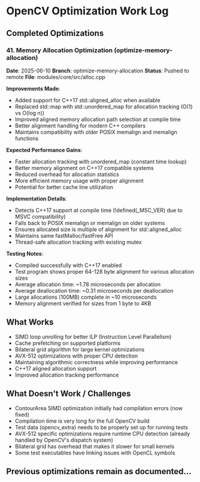 # OpenCV Optimization Work Log

## Completed Optimizations

### 41. Memory Allocation Optimization (optimize-memory-allocation)
**Date**: 2025-06-10
**Branch**: optimize-memory-allocation
**Status**: Pushed to remote
**File**: modules/core/src/alloc.cpp

**Improvements Made**:
- Added support for C++17 std::aligned_alloc when available
- Replaced std::map with std::unordered_map for allocation tracking (O(1) vs O(log n))
- Improved aligned memory allocation path selection at compile time
- Better alignment handling for modern C++ compilers
- Maintains compatibility with older POSIX memalign and memalign functions

**Expected Performance Gains**:
- Faster allocation tracking with unordered_map (constant time lookup)
- Better memory alignment on C++17 compatible systems
- Reduced overhead for allocation statistics
- More efficient memory usage with proper alignment
- Potential for better cache line utilization

**Implementation Details**:
- Detects C++17 support at compile time (!defined(_MSC_VER) due to MSVC compatibility)
- Falls back to POSIX memalign or memalign on older systems
- Ensures allocated size is multiple of alignment for std::aligned_alloc
- Maintains same fastMalloc/fastFree API
- Thread-safe allocation tracking with existing mutex

**Testing Notes**:
- Compiled successfully with C++17 enabled
- Test program shows proper 64-128 byte alignment for various allocation sizes
- Average allocation time: ~1.78 microseconds per allocation
- Average deallocation time: ~0.31 microseconds per deallocation
- Large allocations (100MB) complete in ~10 microseconds
- Memory alignment verified for sizes from 1 byte to 4KB

## What Works
- SIMD loop unrolling for better ILP (Instruction Level Parallelism)
- Cache prefetching on supported platforms
- Bilateral grid algorithm for large kernel optimizations
- AVX-512 optimizations with proper CPU detection
- Maintaining algorithmic correctness while improving performance
- C++17 aligned allocation support
- Improved allocation tracking performance

## What Doesn't Work / Challenges
- ContourArea SIMD optimization initially had compilation errors (now fixed)
- Compilation time is very long for the full OpenCV build
- Test data (opencv_extra) needs to be properly set up for running tests
- AVX-512 specific optimizations require runtime CPU detection (already handled by OpenCV's dispatch system)
- Bilateral grid has overhead that makes it slower for small kernels
- Some test executables have linking issues with OpenCL symbols

## Previous optimizations remain as documented...